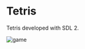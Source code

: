 # Tetris
 Tetris developed with SDL 2.  
   
 ![game](https://github.com/user-attachments/assets/98d77b0e-18ca-479c-92a8-bcffd4ebf64a)

